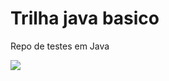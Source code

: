 # Trilha java basico
Repo de testes em Java

<img src="https://img.shields.io/badge/Java-ED8B00?style=for-the-badge&logo=openjdk&logoColor=white">
